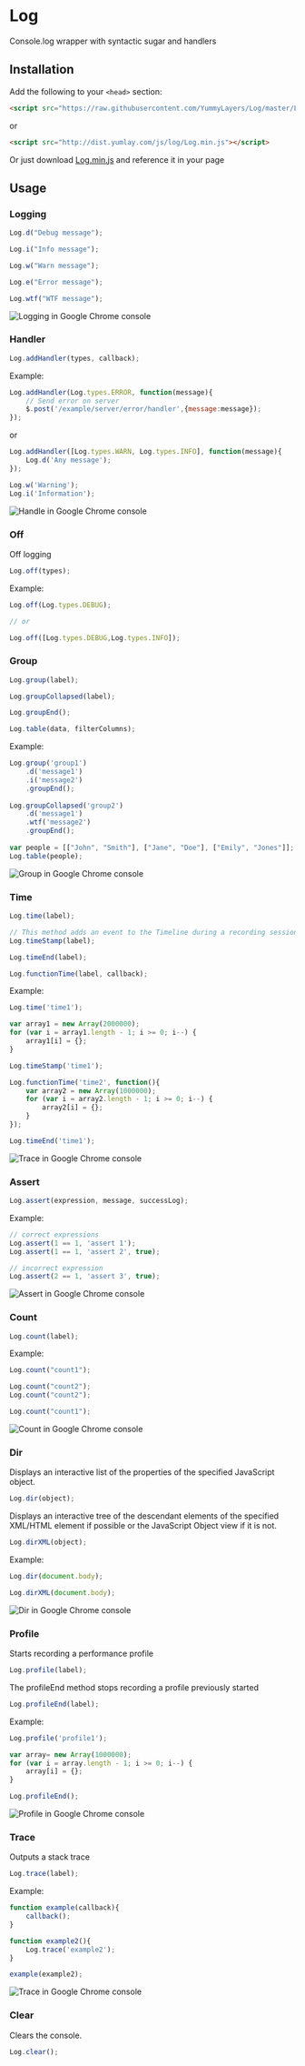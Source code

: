 # Log
Console.log wrapper with syntactic sugar and handlers


## Installation
Add the following to your `<head>` section:
```html
<script src="https://raw.githubusercontent.com/YummyLayers/Log/master/Log.min.js"></script>
```
or
```html
<script src="http://dist.yumlay.com/js/log/Log.min.js"></script>
```
Or just download [Log.min.js](https://raw.githubusercontent.com/YummyLayers/Log/master/Log.min.js) and reference it in your page

## Usage

### Logging
```js
Log.d("Debug message");

Log.i("Info message");

Log.w("Warn message");

Log.e("Error message");

Log.wtf("WTF message");
```
![Logging in Google Chrome console](https://raw.githubusercontent.com/YummyLayers/Log/dev/Demo/imgs/logging.png)


### Handler
```js
Log.addHandler(types, callback);
```
Example:
```js
Log.addHandler(Log.types.ERROR, function(message){
    // Send error on server
    $.post('/example/server/error/handler',{message:message});
});
```
or
```js
Log.addHandler([Log.types.WARN, Log.types.INFO], function(message){
    Log.d('Any message');
});

Log.w('Warning');
Log.i('Information');
```
![Handle in Google Chrome console](https://raw.githubusercontent.com/YummyLayers/Log/dev/Demo/imgs/handler.png)


### Off
Off logging
```js
Log.off(types);
```
Example:
```js
Log.off(Log.types.DEBUG);

// or

Log.off([Log.types.DEBUG,Log.types.INFO]);
```


### Group
```js
Log.group(label);

Log.groupCollapsed(label);

Log.groupEnd();

Log.table(data, filterColumns);
```
Example:
```js
Log.group('group1')
    .d('message1')
    .i('message2')
    .groupEnd();
    
Log.groupCollapsed('group2')
    .d('message1')
    .wtf('message2')
    .groupEnd();
    
var people = [["John", "Smith"], ["Jane", "Doe"], ["Emily", "Jones"]];
Log.table(people);
```
![Group in Google Chrome console](https://raw.githubusercontent.com/YummyLayers/Log/dev/Demo/imgs/group.png)


### Time
```js
Log.time(label);

// This method adds an event to the Timeline during a recording session
Log.timeStamp(label); 

Log.timeEnd(label);

Log.functionTime(label, callback);
```
Example:
```js
Log.time('time1');

var array1 = new Array(2000000);
for (var i = array1.length - 1; i >= 0; i--) {
    array1[i] = {};
}

Log.timeStamp('time1');

Log.functionTime('time2', function(){
    var array2 = new Array(1000000);
    for (var i = array2.length - 1; i >= 0; i--) {
        array2[i] = {};
    }
});

Log.timeEnd('time1');
```
![Trace in Google Chrome console](https://raw.githubusercontent.com/YummyLayers/Log/dev/Demo/imgs/time.png)


### Assert
```js
Log.assert(expression, message, successLog);
```
Example:
```js
// correct expressions
Log.assert(1 == 1, 'assert 1');
Log.assert(1 == 1, 'assert 2', true);

// incorrect expression
Log.assert(2 == 1, 'assert 3', true);
```
![Assert in Google Chrome console](https://raw.githubusercontent.com/YummyLayers/Log/dev/Demo/imgs/assert.png)


### Count
```js
Log.count(label);
```
Example:
```js
Log.count("count1");

Log.count("count2");
Log.count("count2");

Log.count("count1");
```
![Count in Google Chrome console](https://raw.githubusercontent.com/YummyLayers/Log/dev/Demo/imgs/count.png)


### Dir
Displays an interactive list of the properties of the specified JavaScript object.
```js
Log.dir(object);
```
Displays an interactive tree of the descendant elements of the specified XML/HTML element if possible or the JavaScript Object view if it is not.
```js
Log.dirXML(object);
```
Example:
```js
Log.dir(document.body);

Log.dirXML(document.body);
```
![Dir in Google Chrome console](https://raw.githubusercontent.com/YummyLayers/Log/dev/Demo/imgs/dir.png)


### Profile

Starts recording a performance profile
```js
Log.profile(label);
```
The profileEnd method stops recording a profile previously started
```js
Log.profileEnd(label);
```
Example:
```js
Log.profile('profile1');

var array= new Array(1000000);
for (var i = array.length - 1; i >= 0; i--) {
    array[i] = {};
}

Log.profileEnd();
```
![Profile in Google Chrome console](https://raw.githubusercontent.com/YummyLayers/Log/dev/Demo/imgs/profile.png)


### Trace
Outputs a stack trace
```js
Log.trace(label);
```
Example:
```js
function example(callback){
    callback();
}

function example2(){
    Log.trace('example2');
}

example(example2);
```
![Trace in Google Chrome console](https://raw.githubusercontent.com/YummyLayers/Log/dev/Demo/imgs/trace.png)


### Clear
Clears the console.
```js
Log.clear();
```
